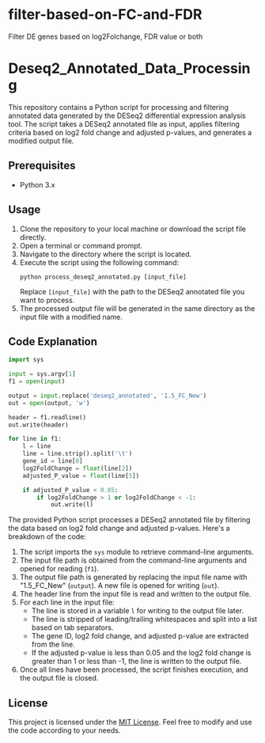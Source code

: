 # filter-based-on-FC-and-FDR
Filter DE genes based on log2Folchange, FDR value or both

# Deseq2_Annotated_Data_Processing

This repository contains a Python script for processing and filtering annotated data generated by the DESeq2 differential expression analysis tool. The script takes a DESeq2 annotated file as input, applies filtering criteria based on log2 fold change and adjusted p-values, and generates a modified output file.

## Prerequisites
- Python 3.x

## Usage
1. Clone the repository to your local machine or download the script file directly.
2. Open a terminal or command prompt.
3. Navigate to the directory where the script is located.
4. Execute the script using the following command:
   ```
   python process_deseq2_annotated.py [input_file]
   ```
   Replace `[input_file]` with the path to the DESeq2 annotated file you want to process.
5. The processed output file will be generated in the same directory as the input file with a modified name.

## Code Explanation
```python
import sys

input = sys.argv[1]
f1 = open(input)

output = input.replace('deseq2_annotated', '1.5_FC_New')
out = open(output, 'w')

header = f1.readline()
out.write(header)

for line in f1:
    l = line 
    line = line.strip().split('\t')
    gene_id = line[0]
    log2FoldChange = float(line[2])
    adjusted_P_value = float(line[5])

    if adjusted_P_value < 0.05:
        if log2FoldChange > 1 or log2FoldChange < -1:
            out.write(l)
```

The provided Python script processes a DESeq2 annotated file by filtering the data based on log2 fold change and adjusted p-values. Here's a breakdown of the code:

1. The script imports the `sys` module to retrieve command-line arguments.
2. The input file path is obtained from the command-line arguments and opened for reading (`f1`).
3. The output file path is generated by replacing the input file name with "1.5_FC_New" (`output`). A new file is opened for writing (`out`).
4. The header line from the input file is read and written to the output file.
5. For each line in the input file:
    - The line is stored in a variable `l` for writing to the output file later.
    - The line is stripped of leading/trailing whitespaces and split into a list based on tab separators.
    - The gene ID, log2 fold change, and adjusted p-value are extracted from the line.
    - If the adjusted p-value is less than 0.05 and the log2 fold change is greater than 1 or less than -1, the line is written to the output file.
6. Once all lines have been processed, the script finishes execution, and the output file is closed.

## License
This project is licensed under the [MIT License](LICENSE). Feel free to modify and use the code according to your needs.
